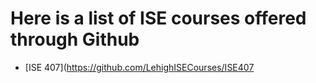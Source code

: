 # Here is a list of ISE courses offered through Github

* [ISE 407](https://github.com/LehighISECourses/ISE407
